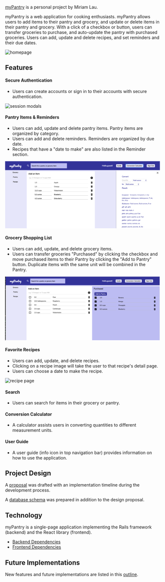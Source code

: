 [myPantry](https://mypantry.herokuapp.com/#/) is a personal project by Miriam Lau.

myPantry is a web application for cooking enthusiasts. myPantry allows users to add items to their pantry and grocery, and update or delete items in their pantry and grocery. With a click of a checkbox or button, users can transfer groceries to purchase, and auto-update the pantry with purchased groceries. Users can add, update and delete recipes, and set reminders and their due dates.

![homepage](./docs/homepage1.png)


## Features

#### Secure Authentication
- Users can create accounts or sign in to their accounts with secure authentication.

![session modals]()

#### Pantry Items & Reminders
- Users can add, update and delete pantry items. Pantry items are organized by category.
- Users can add and delete reminders. Reminders are organized by due date.
- Recipes that have a "date to make" are also listed in the Reminder section.

![pantry page](./docs/pantry1.png)

#### Grocery Shopping List
- Users can add, update, and delete grocery items.
- Users can transfer groceries "Purchased" by clicking the checkbox and move purchased items to their Pantry by clicking the "Add to Pantry" button. Duplicate items with the same unit will be combined in the Pantry.

![grocery page](./docs/grocery1.png)

#### Favorite Recipes
- Users can add, update, and delete recipes.
- Clicking on a recipe image will take the user to that recipe's detail page.
- Users can choose a date to make the recipe.

![recipe page](./docs/recipe1.png)

#### Search
- Users can search for items in their grocery or pantry.

#### Conversion Calculator
- A calculator assists users in converting quantities to different measurement units.

#### User Guide
- A user guide (info icon in top navigation bar) provides information on how to use the application.


## Project Design
A [proposal](./docs/proposal/development_README.md) was drafted with an implementation timeline during the development process.

A [database schema](./docs/proposal/schema.md) was prepared in addition to the design proposal.


## Technology
myPantry is a single-page application implementing the Rails framework (backend) and the React library (frontend).
- [Backend Dependencies](./docs/backend_tech.md)
- [Frontend Dependencies](./docs/frontend_tech.md)


## Future Implementations
New features and future implementations are listed in this
[outline](./docs/future_implementations.md).
